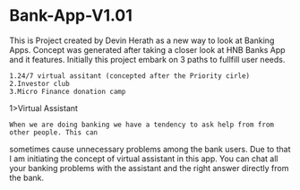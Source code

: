 # Bank-App-V1.01
This is Project created by Devin Herath as a new way to look at Banking Apps.
Concept was generated after taking a closer look at HNB Banks App and it features.
Initially this project embark on 3 paths to fullfill user needs.

    1.24/7 virtual assitant (concepted after the Priority cirle)
    2.Investor club
    3.Micro Finance donation camp

1>Virtual Assistant

    When we are doing banking we have a tendency to ask help from from other people. This can
sometimes cause unnecessary problems among the bank users. Due to that I am initiating the concept 
of virtual assistant in this app. You can chat all your banking problems with the assistant and the 
right answer directly from the bank. 

